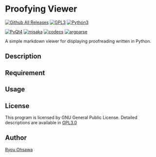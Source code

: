 # Proofying Viewer
[![Github All Releases](https://img.shields.io/github/downloads/xr0038/proofying/total.svg?maxAge=2592000)]() [![GPL3]( https://img.shields.io/badge/license-GPL3.0-blue.svg )]() [![Python3]( https://img.shields.io/badge/Python-3.4-orange.svg )]()

[![PyQt4]( https://img.shields.io/badge/dependence-PyQt4-orange.svg )]() [![misaka]( https://img.shields.io/badge/dependence-misaka-orange.svg )]() [![codecs]( https://img.shields.io/badge/dependence-codecs-orange.svg )]() [![argparse]( https://img.shields.io/badge/dependence-argparse-orange.svg )]()

A simple markdown viewer for displaying proofreading written in Python.

## Description

## Requirement

## Usage

## License

This program is licensed by GNU General Public License. Detailed descriptions are available in [GPL3.0](https://github.com/xr0038/proofying/blob/master/LICENSE)

## Author

[Ryou Ohsawa](https://github.com/xr0038)
